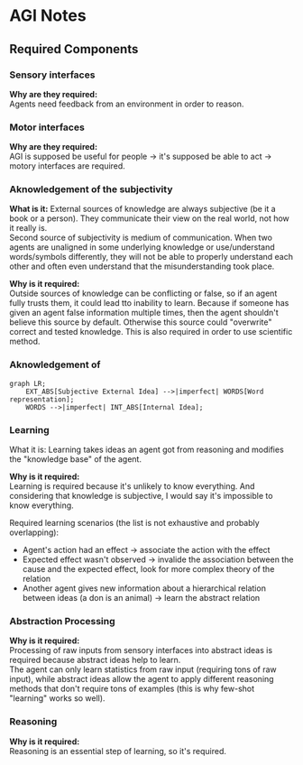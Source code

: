 # AGI Notes

## Required Components

### Sensory interfaces
**Why are they required:**  
Agents need feedback from an environment in order to reason. 

### Motor interfaces
**Why are they required:**  
AGI is supposed be useful for people -> it's supposed be able to act -> motory interfaces are required.


### Aknowledgement of the subjectivity
**What is it:**
External sources of knowledge are always subjective (be it a book or a person).
They communicate their view on the real world, not how it really is.  
Second source of subjectivity is medium of communication.  When two agents are unaligned in some underlying knowledge or use/understand words/symbols differently, they will not be able to properly understand each other and often even understand that the misunderstanding took place.

**Why is it required:**  
Outside sources of knowledge can be conflicting or false, so if an agent fully trusts them, it could lead tto inability to learn.
Because if someone has given an agent false information multiple times, then the agent shouldn't believe this source by default.
Otherwise this source could "overwrite" correct and tested knowledge. 
This is also required in order to use scientific method.

### Aknowledgement of 

```mermaid
graph LR;
    EXT_ABS[Subjective External Idea] -->|imperfect| WORDS[Word representation];
    WORDS -->|imperfect| INT_ABS[Internal Idea];
```

### Learning
What it is:
Learning takes ideas an agent got from reasoning and modifies the "knowledge base" of the agent.

**Why is it required:**  
Learning is required because it's unlikely to know everything. And considering that knowledge is subjective, I would say it's impossible to know everything.

Required learning scenarios (the list is not exhaustive and probably overlapping):
- Agent's action had an effect -> associate the action with the effect
- Expected effect wasn't observed -> invalide the association between the cause and the expected effect, look for more complex theory of the relation
- Another agent gives new information about a hierarchical relation between ideas (a don is an animal) -> learn the abstract relation

### Abstraction Processing
**Why is it required:**  
Processing of raw inputs from sensory interfaces into abstract ideas is required because abstract ideas help to learn.   
The agent can only learn statistics from raw input (requiring tons of raw input), while abstract ideas allow the agent to apply different reasoning methods that don't require tons of examples (this is why few-shot "learning" works so well).  

### Reasoning
**Why is it required:**  
Reasoning is an essential step of learning, so it's required.

